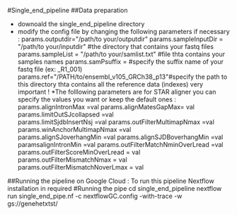 #Single_end_pipeline 
##Data preparation 
* downoald the single_end_pipeline directory 
* modify the config file by changing the following parameters if necessary :
params.outputdir="/path/to your/outputdir"
params.sampleInputDir = "/path/to your/inputdir" #the directory that contains your fastq files 
params.sampleList = "/path/to your/samlist.txt" #file thta contains your samples names 
params.samPsuffix = #specify the suffix name of your fastq file (ex: _R1_001)
params.ref="/PATH/to/ensembl_v105_GRCh38_p13"#specify the path to this directory thta contains all the reference data (indexes) very important !
*The folllowing parameters are for STAR aligner you can specify the values you want or keep the default ones :
params.alignIntronMax =val 
params.alignMatesGapMax= val  
params.limitOutSJcollapsed =val  
params.limitSjdbInsertNsj =val
params.outFilterMultimapNmax =val 
params.winAnchorMultimapNmax =val  
params.alignSJoverhangMin =val 
params.alignSJDBoverhangMin =val  
paramsalignIntronMin =val 
params.outFilterMatchNminOverLread =val 
params.outFilterScoreMinOverLread = val 
params.outFilterMismatchNmax = val  
params.outFilterMismatchNoverLmax = val  


##Running the pipeline on Google Cloud :
To run this pipeline Nextflow installation in required 
#Running the pipe 
cd single_end_pipeline
nextflow run single_end_pipe.nf -c nextflowGC.config -with-trace  -w gs://genehetxtst/<dirName>


